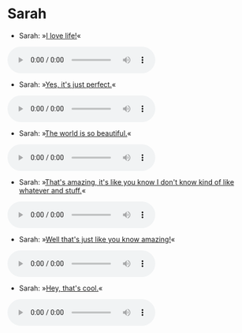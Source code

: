 # Sarah

- Sarah: »[I love life!](../files/sarah-i_love_life.mp3)«

<audio controls><source src='files/sarah-i_love_life.mp3' type='audio/mpeg'></audio>

- Sarah: »[Yes, it's just perfect.](../files/sarah-yes_its_just_perfect.mp3)«

<audio controls><source src='files/sarah-yes_its_just_perfect.mp3' type='audio/mpeg'></audio>

- Sarah: »[The world is so beautiful.](../files/sarah-the_world_is_so_beautiful.mp3)«

<audio controls><source src='files/sarah-the_world_is_so_beautiful.mp3' type='audio/mpeg'></audio>

- Sarah: »[That's amazing, it's like you know I don't know kind of like whatever and stuff.](../files/sarah-thats_amazing_its_like_you_know_i_dont_know_kind_of_like_whatever_and_stuff.mp3)«

<audio controls><source src='files/sarah-thats_amazing_its_like_you_know_i_dont_know_kind_of_like_whatever_and_stuff.mp3' type='audio/mpeg'></audio>

- Sarah: »[Well that's just like you know amazing!](../files/sarah-well_thats_just_like_you_know_amazing.mp3)«

<audio controls><source src='files/sarah-well_thats_just_like_you_know_amazing.mp3' type='audio/mpeg'></audio>

- Sarah: »[Hey, that's cool.](../files/sarah-hey_thats_cool.mp3)«

<audio controls><source src='files/sarah-hey_thats_cool.mp3' type='audio/mpeg'></audio>

